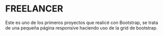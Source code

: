 <h1> FREELANCER </h1>

<p> Este es uno de los primeros proyectos que realicé con Bootstrap, se trata de una pequeña página responsive haciendo uso de la grid de bootstrap. </p>  
